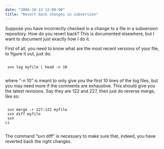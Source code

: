 ```yaml
---
date: "2006-10-13 12:00:00"
title: "Revert back changes in subversion"
---
```




Suppose you have incorrectly checked in a change to a file in a subversion repository. How do you revert back? This is documented elsewhere, but I want to document just exactly how I do it.

First of all, you need to know what are the most recent versions of your file, to figure it out, just do:

<code><br/>
svn log myfile | head -n 10<br/>
</code>

where &ldquo;-n 10&rdquo; is meant to only give you the first 10 lines of the log files, but you may need more if the comments are exhaustive. This should give you the latest revisions. Say they are 122 and 227, then just do reverse merge, like so:

<code><br/>
svn merge -r 227:122 myfile<br/>
svn diff myfile<br/>
svn ci<br/>
</code>

The command &ldquo;svn diff&rdquo; is necessary to make sure that, indeed, you have reverted back the right changes.


